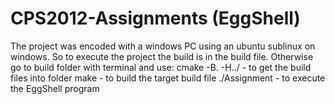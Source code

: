 # CPS2012-Assignments (EggShell)
The project was encoded with a windows PC using an ubuntu sublinux on windows. So to execute the project the build is in the build file.
Otherwise go to build folder with terminal and use:
  cmake -B. -H../ - to get the build files into folder
  make            - to build the target build file
  ./Assignment    - to execute the EggShell program
